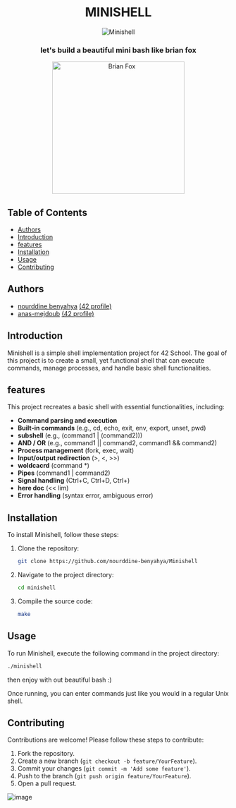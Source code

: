 
<div align="center">
  
# MINISHELL
  ![Minishell](https://img.shields.io/badge/Minishell-42-blue)
### let's build a beautiful mini bash like brian fox 

<img src="https://upload.wikimedia.org/wikipedia/commons/thumb/3/35/BrianJFox.png/1200px-BrianJFox.png" alt="Brian Fox" width="300"/>

</div>


## Table of Contents

- [Authors](#Authors)
- [Introduction](#Introduction)
- [features](#features)
- [Installation](#Installation)
- [Usage](#Usage)
- [Contributing](#Contributing)


## Authors

- [nourddine benyahya](https://github.com/nourddine-benyahya) [(42 profile)](https://profile.intra.42.fr/users/nbenyahy)
- [anas-mejdoub](https://github.com/anas-mejdoub) [(42 profile)](https://profile.intra.42.fr/users/amejdoub)

## Introduction

Minishell is a simple shell implementation project for 42 School. The goal of this project is to create a small, yet functional shell that can execute commands, manage processes, and handle basic shell functionalities.

## features

This project recreates a basic shell with essential functionalities, including:

* **Command parsing and execution**
* **Built-in commands** (e.g., cd, echo, exit, env, export, unset, pwd)
* **subshell** (e.g., (command1 | (command2)))
* **AND / OR** (e.g., command1 || command2, command1 && command2)
* **Process management** (fork, exec, wait)
* **Input/output redirection** (>, <, >>)
* **woldcacrd** (command *)
* **Pipes** (command1 | command2)
* **Signal handling** (Ctrl+C, Ctrl+D, Ctrl+\)
* **here doc** (<< lim)
* **Error handling** (syntax error, ambiguous error)


## Installation

To install Minishell, follow these steps:

1. Clone the repository:
    ```sh
    git clone https://github.com/nourddine-benyahya/Minishell
    ```

2. Navigate to the project directory:
    ```sh
    cd minishell
    ```

3. Compile the source code:
    ```sh
    make
    ```

## Usage

To run Minishell, execute the following command in the project directory:

```sh
./minishell
```
then enjoy with out beautiful bash :)

Once running, you can enter commands just like you would in a regular Unix shell.

## Contributing

Contributions are welcome! Please follow these steps to contribute:

1. Fork the repository.
2. Create a new branch (`git checkout -b feature/YourFeature`).
3. Commit your changes (`git commit -m 'Add some feature'`).
4. Push to the branch (`git push origin feature/YourFeature`).
5. Open a pull request.


![image](https://github.com/user-attachments/assets/45c358cd-d6b8-42fd-818c-72893bbba1f4)
